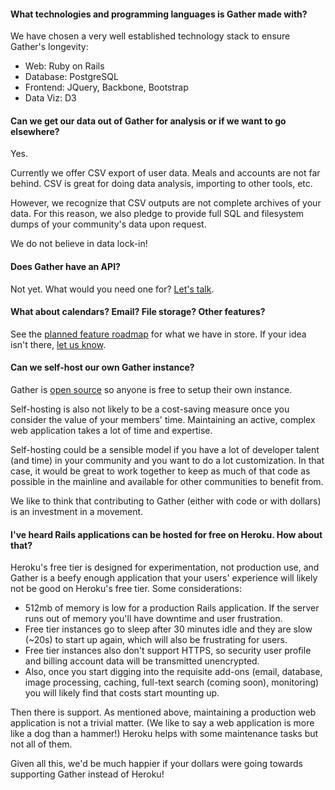 #### What technologies and programming languages is Gather made with?

We have chosen a very well established technology stack to ensure Gather's longevity:

* Web: Ruby on Rails
* Database: PostgreSQL
* Frontend: JQuery, Backbone, Bootstrap
* Data Viz: D3

#### Can we get our data out of Gather for analysis or if we want to go elsewhere?

Yes.

Currently we offer CSV export of user data. Meals and accounts are not far behind. CSV is great for doing data analysis, importing to other tools, etc.

However, we recognize that CSV outputs are not complete archives of your data. For this reason, we also pledge to provide full SQL and filesystem dumps of your community's data upon request.

We do not believe in data lock-in!

#### Does Gather have an API?

Not yet. What would you need one for? [Let's talk](/contact).

#### What about calendars? Email? File storage? Other features?

See the [planned feature roadmap](/features#planned-feature-roadmap) for what we have in store. If your idea isn't there, [let us know](/contact).

#### Can we self-host our own Gather instance?

Gather is [open source](https://github.com/gather-community/gather) so anyone is free to setup their own instance.

Self-hosting is also not likely to be a cost-saving measure once you consider the value of your members' time. Maintaining an active, complex web application takes a lot of time and expertise.

Self-hosting could be a sensible model if you have a lot of developer talent (and time) in your community and you want to do a lot customization. In that case, it would be great to work together to keep as much of that code as possible in the mainline and available for other communities to benefit from.

We like to think that contributing to Gather (either with code or with dollars) is an investment in a movement.

#### I've heard Rails applications can be hosted for free on Heroku. How about that?

Heroku's free tier is designed for experimentation, not production use, and Gather is a beefy enough application that your users' experience will likely not be good on Heroku's free tier. Some considerations:

* 512mb of memory is low for a production Rails application. If the server runs out of memory you'll have downtime and user frustration.
* Free tier instances go to sleep after 30 minutes idle and they are slow (~20s) to start up again, which will also be frustrating for users.
* Free tier instances also don't support HTTPS, so security user profile and billing account data will be transmitted unencrypted.
* Also, once you start digging into the requisite add-ons (email, database, image processing, caching, full-text search (coming soon), monitoring) you will likely find that costs start mounting up.

Then there is support. As mentioned above, maintaining a production web application is not a trivial matter. (We like to say a web application is more like a dog than a hammer!) Heroku helps with some maintenance tasks but not all of them.

Given all this, we'd be much happier if your dollars were going towards supporting Gather instead of Heroku!
